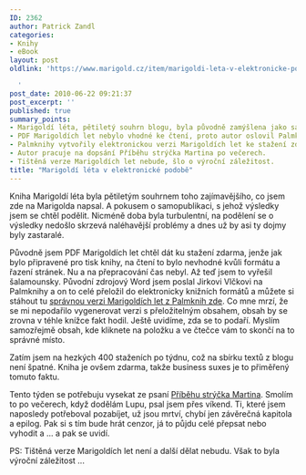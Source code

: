 ```yaml
---
ID: 2362
author: Patrick Zandl
categories:
- Knihy
- eBook
layout: post
oldlink: 'https://www.marigold.cz/item/marigoldi-leta-v-elektronicke-podobe

  '
post_date: 2010-06-22 09:21:37
post_excerpt: ''
published: true
summary_points:
- Marigoldí léta, pětiletý souhrn blogu, byla původně zamýšlena jako samopublikace.
- PDF Marigoldích let nebylo vhodné ke čtení, proto autor oslovil Palmknihy.
- Palmknihy vytvořily elektronickou verzi Marigoldích let ke stažení zdarma.
- Autor pracuje na dopsání Příběhu strýčka Martina po večerech.
- Tištěná verze Marigoldích let nebude, šlo o výroční záležitost.
title: "Marigoldí léta v elektronické podobě"
---
```


<p>Kniha Marigoldí léta byla pětiletým souhrnem toho zajímavějšího, co jsem zde na Marigolda napsal. A pokusem o samopublikaci, s jehož výsledky jsem se chtěl podělit. Nicméně doba byla turbulentní, na podělení se o výsledky nedošlo skrzevá naléhavější problémy a dnes už by asi ty dojmy byly zastaralé.</p>

<p>Původně jsem PDF Marigoldích let chtěl dát ku stažení zdarma, jenže jak bylo připravené pro tisk knihy, na čtení to bylo nevhodné kvůli formátu a řazení stránek. Nu a na přepracování čas nebyl. Až teď jsem to vyřešil šalamounsky. Původní zdrojový Word jsem poslal Jirkovi Vlčkovi na Palmknihy a on to celé přeložil do elektronicky knižních formátů a můžete si stáhout tu <a href="http://palmknihy.cz/www/?BOOK=3899">správnou verzi Marigoldích let z Palmknih zde</a>. Co mne mrzí, že se mi nepodařilo vygenerovat verzi s přeložitelným obsahem, obsah by se zrovna v téhle knížce fakt hodil. Ještě uvidíme, zda se to podaří. Myslím samozřejmě obsah, kde kliknete na položku a ve čtečce vám to skončí na to správné místo.</p>

<p>Zatím jsem na hezkých 400 staženích po týdnu, což na sbírku textů z blogu není špatné. Kniha je ovšem zdarma, takže business suxes je to přiměřený tomuto faktu.</p>

<p>Tento týden se potřebuju vysekat ze psaní <a href="http://www.pribehstrycka.cz">Příběhu strýčka Martina</a>. Smolím to po večerech, když dodělám Lupu, psal jsem přes víkend. Ti, které jsem naposledy potřeboval pozabíjet, už jsou mrtví, chybí jen závěrečná kapitola a epilog. Pak si s tím bude hrát cenzor, já to půjdu celé přepsat nebo vyhodit a ... a pak se uvidí.</p>

<p>PS: Tištěná verze Marigoldích let není a další dělat nebudu. Však to byla výroční záležitost ...</p>